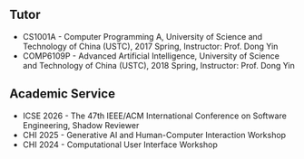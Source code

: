## Tutor

- CS1001A - Computer Programming A, University of Science and Technology of China (USTC), 2017 Spring, Instructor: Prof. Dong Yin
- COMP6109P - Advanced Artificial Intelligence, University of Science and Technology of China (USTC), 2018 Spring, Instructor: Prof. Dong Yin

## Academic Service

- ICSE 2026 - The 47th IEEE/ACM International Conference on Software Engineering, Shadow Reviewer
- CHI 2025 - Generative AI and Human-Computer Interaction Workshop
- CHI 2024 - Computational User Interface Workshop
